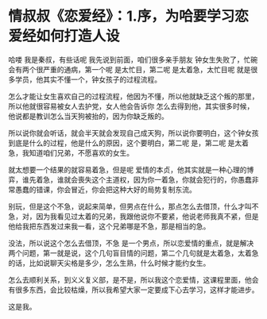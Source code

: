 # 情叔叔《恋爱经》：1.序，为哈要学习恋爱经如何打造人设

哈喽 我是秦叔，有些话呢 我先说到前面，咱们很多亲手朋友 钟女生失败了，忙碗会有两个很严重的通病，第一个呢 是太忙目，第二呢 是太着急，太忙目呢 就是很多学员，他其实不懂一个，钟女孩子的过程流程。

怎么才能让女生喜欢自己的过程流程，他因为不懂，所以他就缺乏这个叛的那里，所以他就很容易被女人去护党，女人他会告诉你 怎么去得到他，其实很多时候，他说都是教训怎么当天狗被抬的，因为你缺乏叛的。

所以说你就会听话，就会半天就会发现自己成天狗，所以说你要明白，这个钟女孩到底是什么的过程，他是什么的原因，这个要明白，第二呢 是，第二呢 是太着急，我知道咱们兄弟，不愿喜欢的女生。

就太想要一个结果的就容易着急，但是呢 爱情的本贞，他其实就是一种心理的博弈，谁先着急，谁就会喪失这个主道权，因为你一着急，你就会犯行的，你愚蠢非常愚蠢的错课，你会冒近，你会把这种大好的局势复制东流。

别玩，但是这个不急，说起来简单，但男点在什么，那点怎么去借顶，什么才叫不急，对，因为我看见过太着的兄弟，我跟他说你不要紧，他说老师我真不紧，但是他给我把东西发过来我一看，这个兄弟哪是不急，那是相当的急。

没法，所以说这个怎么去借顶，不急 是一个男点，所以恋爱情的重点，就是解决两个问题，第一就是说，这个几句盲目情的问题，第二个几句就是太着急，太着急的话，比如说聊天尖格是多少，怎么生熟，什么时候才能约女生。

怎么去顺利关系，到义义复义部，是不是，所以我这个恋爱情，这课程里面，他会有很多东西，会比较枯燥，所以我希望大家一定要成下心去学习，这样才能进步。

这是我。